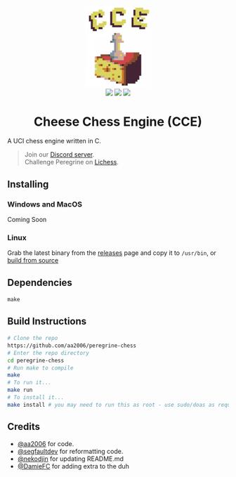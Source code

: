 <div align="center">
    <img src="./assets/cheese_nobg.png" width=150px><br>
    <img src="https://img.shields.io/github/commit-activity/w/aa2006/peregrine-chess?style=flat-square">
    <img src="https://img.shields.io/github/license/aa2006/peregrine-chess?style=flat-square">
    <img src="https://img.shields.io/discord/872146521183903804?style=flat-square">
    <h1>Cheese Chess Engine (CCE)</h1>

</div>

A UCI chess engine written in C.
<br>
> Join our [Discord server](https://discord.gg/FBzkBQhz3A).<br>
> Challenge Peregrine on [Lichess](https://lichess.org/@/PeregrineEngine).

## Installing

### Windows and MacOS
Coming Soon

### Linux
Grab the latest binary from the [releases](https://github.com/aa2006/Perigrine/releases) page and copy it to `/usr/bin`, or [build from source](#build-instructions)

## Dependencies
```
make
```

## Build Instructions

```bash
# Clone the repo
https://github.com/aa2006/peregrine-chess
# Enter the repo directory
cd peregrine-chess
# Run make to compile
make
# To run it...
make run
# To install it...
make install # you may need to run this as root - use sudo/doas as required.
```

## Credits
- [@aa2006](https://github.com/aa2006) for code.
- [@segfaultdev](https://github.com/segfaultdev) for reformatting code.
- [@nekodjin](https://github.com/nekodjin) for updating README.md
- [@DamieFC](https://github.com/DamieFC) for adding extra to the duh
